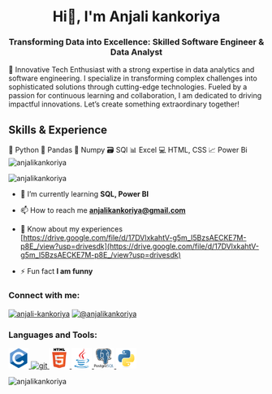 
<h1 align="center"> Hi👋, I'm Anjali kankoriya </h1>

<h3 align="center">Transforming Data into Excellence: Skilled Software Engineer & Data Analyst </h3>

🚀 Innovative Tech Enthusiast with a strong expertise in data analytics and software engineering. I specialize in transforming complex challenges into sophisticated solutions through cutting-edge technologies. Fueled by a passion for continuous learning and collaboration, I am dedicated to driving impactful innovations. Let’s create something extraordinary together!

<h2>Skills & Experience</h2>
🐍 Python
🐼 Pandas
🔢 Numpy
🗃️ SQl
📊 Excel
💻 HTML, CSS
📈 Power Bi

<img align="center" src="https://github-readme-stats.vercel.app/api?username=anjalikankoriya&show_icons=true&locale=en" alt="anjalikankoriya" />


<p align="left"> <img src="https://komarev.com/ghpvc/?username=anjalikankoriya&label=Profile%20views&color=0e75b6&style=flat" alt="anjalikankoriya" /> </p>

- 🌱 I’m currently learning **SQL, Power BI**

- 📫 How to reach me **anjalikankoriya@gmail.com**

- 📄 Know about my experiences [https://drive.google.com/file/d/17DVlxkahtV-g5m_I5BzsAECKE7M-p8E_/view?usp=drivesdk](https://drive.google.com/file/d/17DVlxkahtV-g5m_I5BzsAECKE7M-p8E_/view?usp=drivesdk)

- ⚡ Fun fact **I am funny**

<h3 align="left">Connect with me:</h3>
<p align="left">
<a href="https://linkedin.com/in/anjali-kankoriya" target="blank"><img align="center" src="https://raw.githubusercontent.com/rahuldkjain/github-profile-readme-generator/master/src/images/icons/Social/linked-in-alt.svg" alt="anjali-kankoriya" height="30" width="40" /></a>
<a href="https://www.hackerrank.com/@anjalikankoriya" target="blank"><img align="center" src="https://raw.githubusercontent.com/rahuldkjain/github-profile-readme-generator/master/src/images/icons/Social/hackerrank.svg" alt="@anjalikankoriya" height="30" width="40" /></a>
</p>

<h3 align="left">Languages and Tools:</h3>
<p align="left"> <a href="https://www.cprogramming.com/" target="_blank" rel="noreferrer"> <img src="https://raw.githubusercontent.com/devicons/devicon/master/icons/c/c-original.svg" alt="c" width="40" height="40"/> </a> <a href="https://git-scm.com/" target="_blank" rel="noreferrer"> <img src="https://www.vectorlogo.zone/logos/git-scm/git-scm-icon.svg" alt="git" width="40" height="40"/> </a> <a href="https://www.w3.org/html/" target="_blank" rel="noreferrer"> <img src="https://raw.githubusercontent.com/devicons/devicon/master/icons/html5/html5-original-wordmark.svg" alt="html5" width="40" height="40"/> </a> <a href="https://www.java.com" target="_blank" rel="noreferrer"> <img src="https://raw.githubusercontent.com/devicons/devicon/master/icons/java/java-original.svg" alt="java" width="40" height="40"/> </a> <a href="https://www.postgresql.org" target="_blank" rel="noreferrer"> <img src="https://raw.githubusercontent.com/devicons/devicon/master/icons/postgresql/postgresql-original-wordmark.svg" alt="postgresql" width="40" height="40"/> </a> <a href="https://www.python.org" target="_blank" rel="noreferrer"> <img src="https://raw.githubusercontent.com/devicons/devicon/master/icons/python/python-original.svg" alt="python" width="40" height="40"/> </a> </p>

<p><img align="left" src="https://github-readme-stats.vercel.app/api/top-langs?username=anjalikankoriya&show_icons=true&locale=en&layout=compact" alt="anjalikankoriya" /></p>

<p>&nbsp;
